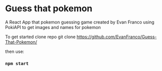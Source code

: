 # Guess that pokemon
A React App that pokemon guessing game created by Evan Franco using PokiAPI to get images and names for pokemon


To get started clone repo
git clone https://github.com/EvanFranco/Guess-That-Pokemon/

then use:
### `npm start`


